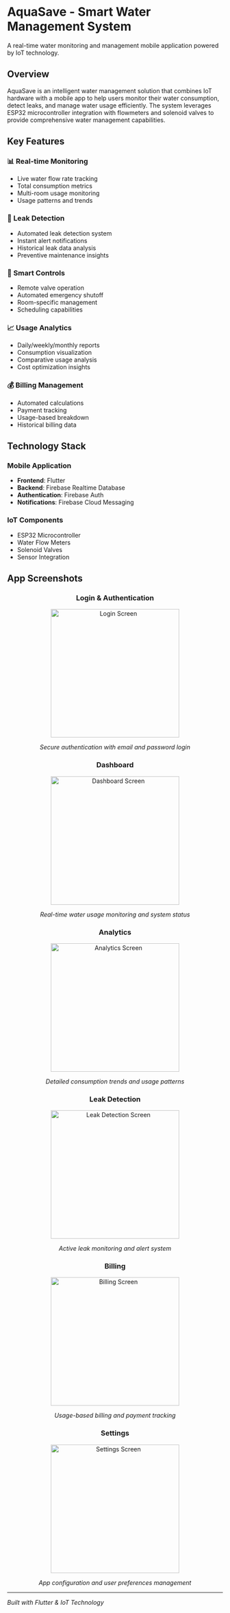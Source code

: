# AquaSave - Smart Water Management System

A real-time water monitoring and management mobile application powered by IoT technology.

## Overview

AquaSave is an intelligent water management solution that combines IoT hardware with a mobile app to help users monitor their water consumption, detect leaks, and manage water usage efficiently. The system leverages ESP32 microcontroller integration with flowmeters and solenoid valves to provide comprehensive water management capabilities.

## Key Features

### 📊 Real-time Monitoring
- Live water flow rate tracking
- Total consumption metrics
- Multi-room usage monitoring
- Usage patterns and trends

### 🚰 Leak Detection
- Automated leak detection system
- Instant alert notifications
- Historical leak data analysis
- Preventive maintenance insights

### 📱 Smart Controls
- Remote valve operation
- Automated emergency shutoff
- Room-specific management
- Scheduling capabilities

### 📈 Usage Analytics
- Daily/weekly/monthly reports
- Consumption visualization
- Comparative usage analysis
- Cost optimization insights

### 💰 Billing Management
- Automated calculations
- Payment tracking
- Usage-based breakdown
- Historical billing data

## Technology Stack

### Mobile Application
- **Frontend**: Flutter
- **Backend**: Firebase Realtime Database
- **Authentication**: Firebase Auth
- **Notifications**: Firebase Cloud Messaging

### IoT Components
- ESP32 Microcontroller
- Water Flow Meters
- Solenoid Valves
- Sensor Integration

## App Screenshots

<div align="center">

### Login & Authentication
<img src="assets/screenshots/login.jpg" width="300" alt="Login Screen">
<p><em>Secure authentication with email and password login</em></p>

### Dashboard
<img src="assets/screenshots/dashboard.jpg" width="300" alt="Dashboard Screen">
<p><em>Real-time water usage monitoring and system status</em></p>

### Analytics
<img src="assets/screenshots/analytics.jpg" width="300" alt="Analytics Screen">
<p><em>Detailed consumption trends and usage patterns</em></p>

### Leak Detection
<img src="assets/screenshots/leak_detection.jpg" width="300" alt="Leak Detection Screen">
<p><em>Active leak monitoring and alert system</em></p>

### Billing
<img src="assets/screenshots/billing.jpg" width="300" alt="Billing Screen">
<p><em>Usage-based billing and payment tracking</em></p>

### Settings
<img src="assets/screenshots/settings.jpg" width="300" alt="Settings Screen">
<p><em>App configuration and user preferences management</em></p>

</div>

---
*Built with Flutter & IoT Technology*
